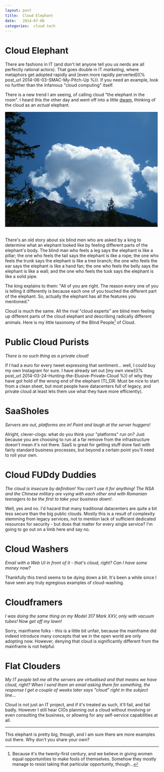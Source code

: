 ```yaml
---
layout: post
title:  Cloud Elephant 
date:   2014-07-08 
categories:  cloud tech 
---
```


# Cloud Elephant


There are fashions in IT (and don't let anyone tell you us nerds are all perfectly rational actors). That goes double in IT *marketing*, where metaphors get adopted rapidly and [even more rapidly perverted]({% post_url 2014-06-03-SMAC-My-Pitch-Up %}). If you need an example, look no further than the infamous "cloud computing" itself.  

There is a new trend I am seeing, of calling cloud "the elephant in the room". I heard this the other day and went off into a little [dwam](http://caledonianmercury.com/2010/04/11/useful-scots-word-dwam/005243 "Useful Scots word: dwam" ), thinking of the cloud as an *actual* elephant.  

![](/images/104821.jpg)  

There's an old story about six blind men who are asked by a king to determine what an elephant looked like by feeling different parts of the elephant's body. The blind man who feels a leg says the elephant is like a pillar; the one who feels the tail says the elephant is like a rope; the one who feels the trunk says the elephant is like a tree branch; the one who feels the ear says the elephant is like a hand fan; the one who feels the belly says the elephant is like a wall; and the one who feels the tusk says the elephant is like a solid pipe.

The king explains to them: "All of you are right. The reason every one of you is telling it differently is because each one of you touched the different part of the elephant. So, actually the elephant has all the features you mentioned."  

Cloud is much the same. All the rival "cloud experts" are blind men feeling up different parts of the cloud elephant and describing radically different animals. Here is my little taxonomy of the Blind People[^1] of Cloud.    

# Public Cloud Purists

*There is no such thing as a private cloud!*  

If I had a euro for every tweet expressing that sentiment… well, I could buy my own Instagram for sure. I have already set out [my own view]({% post_url 2014-03-24-Hunting-the-Elusive-Private-Cloud %}) of why they have got hold of the wrong end of the elephant (TL;DR: Must be nice to start from a clean sheet, but most people have datacenters full of legacy, and private cloud at least lets them use what they have more efficiently).

# SaaSholes

*Servers are out, platforms are in! Point and laugh at the server huggers!*

Alright, clever-clogs: what do you think your "platforms" run on? Just because you are choosing to run at a far remove from the infrastructure doesn't mean it's not there. SaaS is great for getting stuff done fast with fairly standard business processes, but beyond a certain point you'll need to roll your own.

# Cloud FUDdy Duddies

*The cloud is insecure by definition! You can't use it for anything! The NSA and the Chinese military are vying with each other and with Romanian teenagers to be the first to take your business down!*.

Well, yes and no. I'd hazard that many traditional datacenters are quite a bit less secure than the big public clouds. Mostly this is a result of complexity stemming from legacy services, not to mention lack of sufficient dedicated resources for security - but does that matter for every single service? I'm going to go out on a limb here and say no.

# Cloud Washers

*Email with a Web UI in front of it - that's cloud, right? Can I have some money now?*  

Thankfully this trend seems to be dying down a bit. It's been a while since I have seen any truly egregious examples of cloud-washing.

# Cloudframers

*I was doing the same thing on my Model 317 Mark XXV, only with vacuum tubes! Now get off my lawn!*  

Sorry, mainframe folks - this is a little bit unfair, because the mainframe did indeed introduce many concepts that we in the open world are only adopting now. However, denying that cloud is significantly different from the mainframe is not helpful.

# Flat Clouders

*My IT people tell me all the servers are virtualised and that means we have cloud, right? When I send them an email asking them for something, the response I get a couple of weeks later says "cloud" right in the subject line…*  

Cloud is not just an IT project, and if it's treated as such, it'll fail, and fail badly. However I still hear CIOs planning out a cloud without involving or even consulting the business, or allowing for any self-service capabilities at all.  

***

This elephant is pretty big, though, and I am sure there are more examples out there. Why don't you share your own?

[^1]: Because it's the twenty-first century, and we believe in giving women equal opportunities to make fools of themselves. Somehow they mostly manage to resist taking that particular opportunity, though…